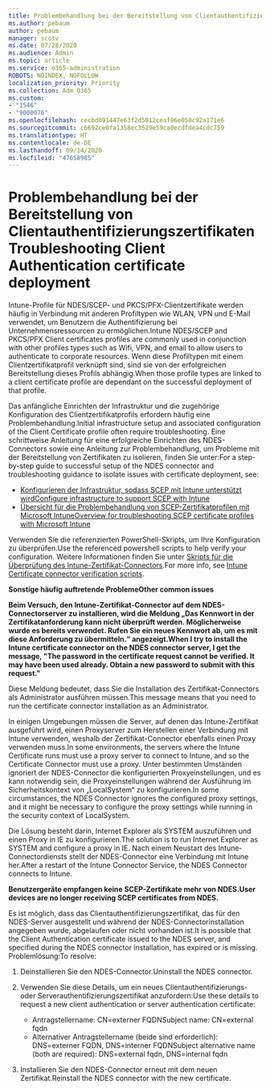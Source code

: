 ```yaml
---
title: Problembehandlung bei der Bereitstellung von Clientauthentifizierungszertifikaten
ms.author: pebaum
author: pebaum
manager: scotv
ms.date: 07/28/2020
ms.audience: Admin
ms.topic: article
ms.service: o365-administration
ROBOTS: NOINDEX, NOFOLLOW
localization_priority: Priority
ms.collection: Adm_O365
ms.custom:
- "1546"
- "9000076"
ms.openlocfilehash: cecbd091447e63f2d5012ceaf96e050c92a171e6
ms.sourcegitcommit: c6692ce0fa1358ec3529e59ca0ecdfdea4cdc759
ms.translationtype: HT
ms.contentlocale: de-DE
ms.lasthandoff: 09/14/2020
ms.locfileid: "47658985"
---
```

# <a name="troubleshooting-client-authentication-certificate-deployment"></a><span data-ttu-id="6699f-102">Problembehandlung bei der Bereitstellung von Clientauthentifizierungszertifikaten</span><span class="sxs-lookup"><span data-stu-id="6699f-102">Troubleshooting Client Authentication certificate deployment</span></span>

<span data-ttu-id="6699f-103">Intune-Profile für NDES/SCEP- und PKCS/PFX-Clientzertifikate werden häufig in Verbindung mit anderen Profiltypen wie WLAN, VPN und E-Mail verwendet, um Benutzern die Authentifizierung bei Unternehmensressourcen zu ermöglichen.</span><span class="sxs-lookup"><span data-stu-id="6699f-103">Intune NDES/SCEP and PKCS/PFX Client certificates profiles are commonly used in conjunction with other profiles types such as Wifi, VPN, and email to allow users to authenticate to corporate resources.</span></span> <span data-ttu-id="6699f-104">Wenn diese Profiltypen mit einem Clientzertifikatprofil verknüpft sind, sind sie von der erfolgreichen Bereitstellung dieses Profils abhängig.</span><span class="sxs-lookup"><span data-stu-id="6699f-104">When those profile types are linked to a client certificate profile are dependant on the successful deployment of that profile.</span></span>

<span data-ttu-id="6699f-105">Das anfängliche Einrichten der Infrastruktur und die zugehörige Konfiguration des Clientzertifikatprofils erfordern häufig eine Problembehandlung.</span><span class="sxs-lookup"><span data-stu-id="6699f-105">Initial infrastructure setup and associated configuration of the Client Certificate profile often require troubleshooting.</span></span> <span data-ttu-id="6699f-106">Eine schrittweise Anleitung für eine erfolgreiche Einrichten des NDES-Connectors sowie eine Anleitung zur Problembehandlung, um Probleme mit der Bereitstellung von Zertifikaten zu isolieren, finden Sie unter:</span><span class="sxs-lookup"><span data-stu-id="6699f-106">For a step-by-step guide to successful setup of the NDES connector and troubleshooting guidance to isolate issues with certificate deployment, see:</span></span> 

- [<span data-ttu-id="6699f-107">Konfigurieren der Infrastruktur, sodass SCEP mit Intune unterstützt wird</span><span class="sxs-lookup"><span data-stu-id="6699f-107">Configure infrastructure to support SCEP with Intune</span></span>](https://support.microsoft.com/help/4459540/troubleshoot-ndes-configuration-for-use-with-intune)
- [<span data-ttu-id="6699f-108">Übersicht für die Problembehandlung von SCEP-Zertifikatprofilen mit Microsoft Intune</span><span class="sxs-lookup"><span data-stu-id="6699f-108">Overview for troubleshooting SCEP certificate profiles with Microsoft Intune</span></span>](https://support.microsoft.com/help/4457481/troubleshooting-scep-certificate-profile-deployment-in-intune)

<span data-ttu-id="6699f-109">Verwenden Sie die referenzierten PowerShell-Skripts, um Ihre Konfiguration zu überprüfen.</span><span class="sxs-lookup"><span data-stu-id="6699f-109">Use the referenced powershell scripts to help verify your configuration.</span></span> <span data-ttu-id="6699f-110">Weitere Informationen finden Sie unter [Skripts für die Überprüfung des Intune-Zertifikat-Connectors](https://github.com/microsoftgraph/powershell-intune-samples/tree/master/CertificationAuthority).</span><span class="sxs-lookup"><span data-stu-id="6699f-110">For more info, see [Intune Certificate connector verification scripts](https://github.com/microsoftgraph/powershell-intune-samples/tree/master/CertificationAuthority).</span></span>

  
<span data-ttu-id="6699f-111">**Sonstige häufig auftretende Probleme**</span><span class="sxs-lookup"><span data-stu-id="6699f-111">**Other common issues**</span></span>

<span data-ttu-id="6699f-112">**Beim Versuch, den Intune-Zertifikat-Connector auf dem NDES-Connectorserver zu installieren, wird die Meldung „Das Kennwort in der Zertifikatanforderung kann nicht überprüft werden. Möglicherweise wurde es bereits verwendet. Rufen Sie ein neues Kennwort ab, um es mit diese Anforderung zu übermitteln.“ angezeigt.**</span><span class="sxs-lookup"><span data-stu-id="6699f-112">**When I try to install the Intune certificate connector on the NDES connector server, I get the message, "The password in the certificate request cannot be verified. It may have been used already. Obtain a new password to submit with this request."**</span></span>  

<span data-ttu-id="6699f-113">Diese Meldung bedeutet, dass Sie die Installation des Zertifikat-Connectors als Administrator ausführen müssen.</span><span class="sxs-lookup"><span data-stu-id="6699f-113">This message means that you need to run the certificate connector installation as an Administrator.</span></span>

<span data-ttu-id="6699f-114">In einigen Umgebungen müssen die Server, auf denen das Intune-Zertifikat ausgeführt wird, einen Proxyserver zum Herstellen einer Verbindung mit Intune verwenden, weshalb der Zertifikat-Connector ebenfalls einen Proxy verwenden muss.</span><span class="sxs-lookup"><span data-stu-id="6699f-114">In some environments, the servers where the Intune Certificate runs must use a proxy server to connect to Intune, and so the Certificate Connector must use a proxy.</span></span> <span data-ttu-id="6699f-115">Unter bestimmten Umständen ignoriert der NDES-Connector die konfigurierten Proxyeinstellungen, und es kann notwendig sein, die Proxyeinstellungen während der Ausführung im Sicherheitskontext von „LocalSystem“ zu konfigurieren.</span><span class="sxs-lookup"><span data-stu-id="6699f-115">In some circumstances, the NDES Connector ignores the configured proxy settings, and it might be necessary to configure the proxy settings while running in the security context of LocalSystem.</span></span> 
 
<span data-ttu-id="6699f-116">Die Lösung besteht darin, Internet Explorer als SYSTEM auszuführen und einen Proxy in IE zu konfigurieren.</span><span class="sxs-lookup"><span data-stu-id="6699f-116">The solution is to run Internet Explorer as SYSTEM and configure a proxy in IE.</span></span> <span data-ttu-id="6699f-117">Nach einem Neustart des Intune-Connectordiensts stellt der NDES-Connector eine Verbindung mit Intune her.</span><span class="sxs-lookup"><span data-stu-id="6699f-117">After a restart of the Intune Connector Service, the NDES Connector connects to Intune.</span></span>

<span data-ttu-id="6699f-118">**Benutzergeräte empfangen keine SCEP-Zertifikate mehr von NDES.**</span><span class="sxs-lookup"><span data-stu-id="6699f-118">**User devices are no longer receiving SCEP certificates from NDES.**</span></span>

<span data-ttu-id="6699f-119">Es ist möglich, dass das Clientauthentifizierungszertifikat, das für den NDES-Server ausgestellt und während der NDES-Connectorinstallation angegeben wurde, abgelaufen oder nicht vorhanden ist.</span><span class="sxs-lookup"><span data-stu-id="6699f-119">It is possible that the Client Authentication certificate issued to the NDES server, and specified during the NDES connector installation, has expired or is missing.</span></span> <span data-ttu-id="6699f-120">Problemlösung:</span><span class="sxs-lookup"><span data-stu-id="6699f-120">To resolve:</span></span> 
 
1. <span data-ttu-id="6699f-121">Deinstallieren Sie den NDES-Connector.</span><span class="sxs-lookup"><span data-stu-id="6699f-121">Uninstall the NDES connector.</span></span>  
2. <span data-ttu-id="6699f-122">Verwenden Sie diese Details, um ein neues Clientauthentifizierungs- oder Serverauthentifizierungszertifikat anzufordern:</span><span class="sxs-lookup"><span data-stu-id="6699f-122">Use these details to request a new client authentication or server authentication certificate:</span></span> 
 
    - <span data-ttu-id="6699f-123">Antragstellername: CN=externer FQDN</span><span class="sxs-lookup"><span data-stu-id="6699f-123">Subject name: CN=external fqdn</span></span>  
    - <span data-ttu-id="6699f-124">Alternativer Antragstellername (beide sind erforderlich): DNS=externer FQDN, DNS=interner FQDN</span><span class="sxs-lookup"><span data-stu-id="6699f-124">Subject alternative name (both are required): DNS=external fqdn, DNS=internal fqdn</span></span> 
 
3. <span data-ttu-id="6699f-125">Installieren Sie den NDES-Connector erneut mit dem neuen Zertifikat.</span><span class="sxs-lookup"><span data-stu-id="6699f-125">Reinstall the NDES connector with the new certificate.</span></span>